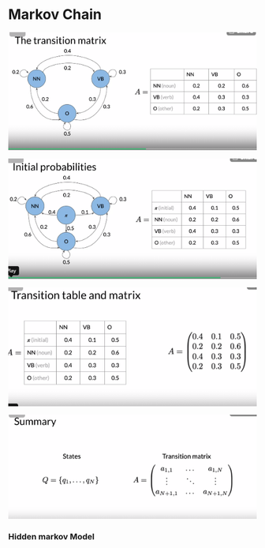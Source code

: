 # Markov Chain

![](.gitbook/assets/image%20%2838%29.png)

![](.gitbook/assets/image%20%2837%29.png)

 

![](.gitbook/assets/image%20%2836%29.png)

![](.gitbook/assets/image%20%2835%29.png)

### Hidden markov Model



